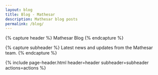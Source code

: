 ```yaml
---
layout: blog
title: Blog - Mathesar
description: Mathesar blog posts
permalink: /blog/
---
```


{% capture header %}
Mathesar Blog
{% endcapture %}

{% capture subheader %}
Latest news and updates from the Mathesar team.
{% endcapture %}

{% include page-header.html header=header subheader=subheader actions=actions %}
